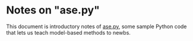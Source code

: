 
# Notes on "ase.py"

This document is introductory notes of
[ase.py](ase.py), some sample Python code that
lets us teach model-based methods to newbs.


